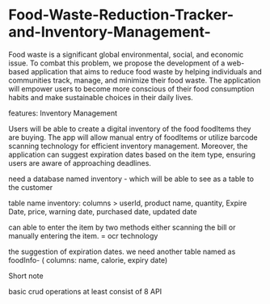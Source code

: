 # Food-Waste-Reduction-Tracker-and-Inventory-Management-

Food waste is a significant global environmental, social, and economic issue. To combat this problem, we propose the development of a web-based application that aims to reduce food waste by helping individuals and communities track, manage, and minimize their food waste. The application will empower users to become more conscious of their food consumption habits and make sustainable choices in their daily lives.

features:
Inventory Management

Users will be able to create a digital inventory of the food foodItems they are buying. The app will allow manual entry of foodItems or utilize barcode scanning technology for efficient inventory management. Moreover, the application can suggest expiration dates based on the item type, ensuring users are aware of approaching deadlines. 


need a database named inventory  - which will be able to see as a table to the customer 

table name inventory: columns > userId, product name, quantity, Expire Date, price, warning date, purchased date, updated date  

can able to enter the item by two methods either scanning the bill or manually entering the item. = ocr technology 

the suggestion of expiration dates. we need another table named as foodInfo- ( columns: name, calorie, expiry date)


Short note 

basic crud operations at least consist of 8 API

